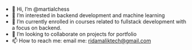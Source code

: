 - 👋 Hi, I’m @martialchess
- 👀 I’m interested in backend development and machine learning
- 🌱 I’m currently enrolled in courses related to fullstack development with a focus on backend.
- 💞️ I’m looking to collaborate on projects for portfolio
- 📫 How to reach me: email me: ridamaliktech@gmail.com

<!---
martialchess/martialchess is a ✨ special ✨ repository because its `README.md` (this file) appears on your GitHub profile.
You can click the Preview link to take a look at your changes.
--->
